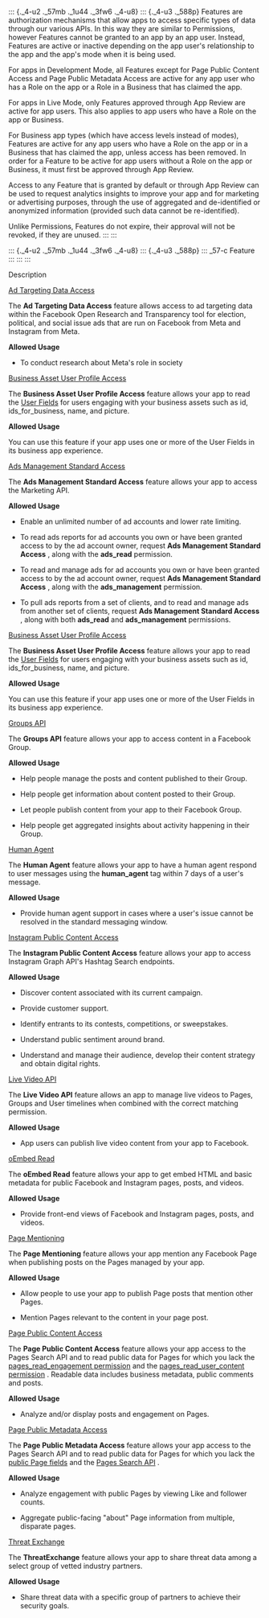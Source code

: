 <div>

<div>

::: {._4-u2 ._57mb ._1u44 ._3fw6 ._4-u8}
::: {._4-u3 ._588p}
Features are authorization mechanisms that allow apps to access specific
types of data through our various APIs. In this way they are similar to
Permissions, however Features cannot be granted to an app by an app
user. Instead, Features are active or inactive depending on the app
user\'s relationship to the app and the app\'s mode when it is being
used.

For apps in Development Mode, all Features except for Page Public
Content Access and Page Public Metadata Access are active for any app
user who has a Role on the app or a Role in a Business that has claimed
the app.

For apps in Live Mode, only Features approved through App Review are
active for app users. This also applies to app users who have a Role on
the app or Business.

For Business app types (which have access levels instead of modes),
Features are active for any app users who have a Role on the app or in a
Business that has claimed the app, unless access has been removed. In
order for a Feature to be active for app users without a Role on the app
or Business, it must first be approved through App Review.

Access to any Feature that is granted by default or through App Review
can be used to request analytics insights to improve your app and for
marketing or advertising purposes, through the use of aggregated and
de-identified or anonymized information (provided such data cannot be
re-identified).

Unlike Permissions, Features do not expire, their approval will not be
revoked, if they are unused.
:::
:::

::: {._4-u2 ._57mb ._1u44 ._3fw6 ._4-u8}
::: {._4-u3 ._588p}
::: _57-c
Feature
:::
:::
:::

</div>

</div>

Description

[Ad Targeting Data
Access](https://developers.facebook.com/docs/features-reference/ad-targeting-data-access)

The **Ad Targeting Data Access** feature allows access to ad targeting
data within the Facebook Open Research and Transparency tool for
election, political, and social issue ads that are run on Facebook from
Meta and Instagram from Meta.

**Allowed Usage**

-   To conduct research about Meta\'s role in society

[Business Asset User Profile
Access](https://developers.facebook.com/docs/features-reference/business-asset-user-profile-access)

The **Business Asset User Profile Access** feature allows your app to
read the [User Fields](/docs/graph-api/reference/user#fields) for users
engaging with your business assets such as id, ids_for_business, name,
and picture.

**Allowed Usage**

You can use this feature if your app uses one or more of the User Fields
in its business app experience.

[Ads Management Standard
Access](https://developers.facebook.com/docs/features-reference/ads-management-standard-access)

The **Ads Management Standard Access** feature allows your app to access
the Marketing API.

**Allowed Usage**

-   Enable an unlimited number of ad accounts and lower rate limiting.

-   To read ads reports for ad accounts you own or have been granted
    access to by the ad account owner, request **Ads Management Standard
    Access** , along with the **ads_read** permission.

-   To read and manage ads for ad accounts you own or have been granted
    access to by the ad account owner, request **Ads Management Standard
    Access** , along with the **ads_management** permission.

-   To pull ads reports from a set of clients, and to read and manage
    ads from another set of clients, request **Ads Management Standard
    Access** , along with both **ads_read** and **ads_management**
    permissions.

[Business Asset User Profile
Access](https://developers.facebook.com/docs/features-reference/business-asset-user-profile-access)

The **Business Asset User Profile Access** feature allows your app to
read the [User Fields](/docs/graph-api/reference/user#fields) for users
engaging with your business assets such as id, ids_for_business, name,
and picture.

**Allowed Usage**

You can use this feature if your app uses one or more of the User Fields
in its business app experience.

[Groups
API](https://developers.facebook.com/docs/features-reference/groups-api)

The **Groups API** feature allows your app to access content in a
Facebook Group.

**Allowed Usage**

-   Help people manage the posts and content published to their Group.

-   Help people get information about content posted to their Group.

-   Let people publish content from your app to their Facebook Group.

-   Help people get aggregated insights about activity happening in
    their Group.

[Human
Agent](https://developers.facebook.com/docs/features-reference/human-agent)

The **Human Agent** feature allows your app to have a human agent
respond to user messages using the **human_agent** tag within 7 days of
a user\'s message.

**Allowed Usage**

-   Provide human agent support in cases where a user's issue cannot be
    resolved in the standard messaging window.

[Instagram Public Content
Access](https://developers.facebook.com/docs/features-reference/instagram-public-content-access)

The **Instagram Public Content Access** feature allows your app to
access Instagram Graph API\'s Hashtag Search endpoints.

**Allowed Usage**

-   Discover content associated with its current campaign.

-   Provide customer support.

-   Identify entrants to its contests, competitions, or sweepstakes.

-   Understand public sentiment around brand.

-   Understand and manage their audience, develop their content strategy
    and obtain digital rights.

[Live Video
API](https://developers.facebook.com/docs/features-reference/live-video-api)

The **Live Video API** feature allows an app to manage live videos to
Pages, Groups and User timelines when combined with the correct matching
permission.

**Allowed Usage**

-   App users can publish live video content from your app to Facebook.

[oEmbed Read](/docs/features-reference/oembed_read)

The **oEmbed Read** feature allows your app to get embed HTML and basic
metadata for public Facebook and Instagram pages, posts, and videos.

**Allowed Usage**

-   Provide front-end views of Facebook and Instagram pages, posts, and
    videos.

[Page
Mentioning](https://developers.facebook.com/docs/features-reference/page-mentioning)

The **Page Mentioning** feature allows your app mention any Facebook
Page when publishing posts on the Pages managed by your app.

**Allowed Usage**

-   Allow people to use your app to publish Page posts that mention
    other Pages.

-   Mention Pages relevant to the content in your page post.

[Page Public Content
Access](https://developers.facebook.com/docs/features-reference/page-public-content-access)

The **Page Public Content Access** feature allows your app access to the
Pages Search API and to read public data for Pages for which you lack
the [pages_read_engagement
permission](/docs/permissions/reference/pages_read_engagement) and the
[pages_read_user_content
permission](/docs/permissions/reference/pages_read_user_content) .
Readable data includes business metadata, public comments and posts.

**Allowed Usage**

-   Analyze and/or display posts and engagement on Pages.

[Page Public Metadata
Access](https://developers.facebook.com/docs/features-reference/page-public-metadata-access)

The **Page Public Metadata Access** feature allows your app access to
the Pages Search API and to read public data for Pages for which you
lack the [public Page
fields](/docs/graph-api/reference/page#public-page-data) and the [Pages
Search API](/docs/pages/searching) .

**Allowed Usage**

-   Analyze engagement with public Pages by viewing Like and follower
    counts.

-   Aggregate public-facing \"about\" Page information from multiple,
    disparate pages.

[Threat
Exchange](https://developers.facebook.com/docs/features-reference/threat-exchange)

The **ThreatExchange** feature allows your app to share threat data
among a select group of vetted industry partners.

**Allowed Usage**

-   Share threat data with a specific group of partners to achieve their
    security goals.
